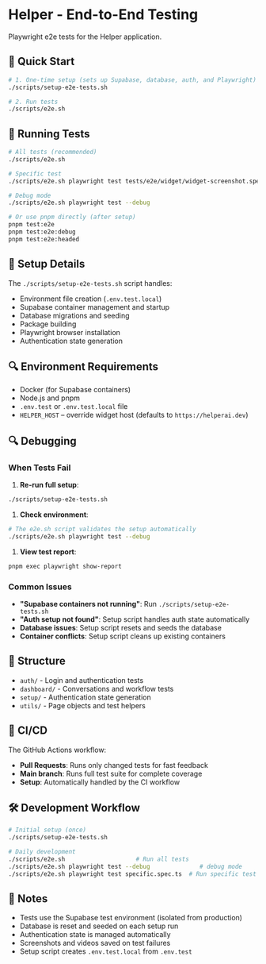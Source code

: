 # Helper - End-to-End Testing

Playwright e2e tests for the Helper application.

## 🚀 Quick Start

```bash
# 1. One-time setup (sets up Supabase, database, auth, and Playwright)
./scripts/setup-e2e-tests.sh

# 2. Run tests
./scripts/e2e.sh
```

## 🧪 Running Tests

```bash
# All tests (recommended)
./scripts/e2e.sh

# Specific test
./scripts/e2e.sh playwright test tests/e2e/widget/widget-screenshot.spec.ts

# Debug mode
./scripts/e2e.sh playwright test --debug

# Or use pnpm directly (after setup)
pnpm test:e2e
pnpm test:e2e:debug
pnpm test:e2e:headed
```

## 🔧 Setup Details

The `./scripts/setup-e2e-tests.sh` script handles:

- Environment file creation (`.env.test.local`)
- Supabase container management and startup
- Database migrations and seeding
- Package building
- Playwright browser installation
- Authentication state generation

## 🔍 Environment Requirements

- Docker (for Supabase containers)
- Node.js and pnpm
- `.env.test` or `.env.test.local` file
- `HELPER_HOST` – override widget host (defaults to `https://helperai.dev`)

## 🔍 Debugging

### When Tests Fail

1. **Re-run full setup**:

```bash
./scripts/setup-e2e-tests.sh
```

1. **Check environment**:

```bash
# The e2e.sh script validates the setup automatically
./scripts/e2e.sh playwright test --debug
```

1. **View test report**:

```bash
pnpm exec playwright show-report
```

### Common Issues

- **"Supabase containers not running"**: Run `./scripts/setup-e2e-tests.sh`
- **"Auth setup not found"**: Setup script handles auth state automatically
- **Database issues**: Setup script resets and seeds the database
- **Container conflicts**: Setup script cleans up existing containers

## 📁 Structure

- `auth/` - Login and authentication tests
- `dashboard/` - Conversations and workflow tests
- `setup/` - Authentication state generation
- `utils/` - Page objects and test helpers

## 🎯 CI/CD

The GitHub Actions workflow:

- **Pull Requests**: Runs only changed tests for fast feedback
- **Main branch**: Runs full test suite for complete coverage
- **Setup**: Automatically handled by the CI workflow

## 🛠️ Development Workflow

```bash
# Initial setup (once)
./scripts/setup-e2e-tests.sh

# Daily development
./scripts/e2e.sh                    # Run all tests
./scripts/e2e.sh playwright test --debug              # debug mode
./scripts/e2e.sh playwright test specific.spec.ts  # Run specific test
```

## 📝 Notes

- Tests use the Supabase test environment (isolated from production)
- Database is reset and seeded on each setup run
- Authentication state is managed automatically
- Screenshots and videos saved on test failures
- Setup script creates `.env.test.local` from `.env.test`
